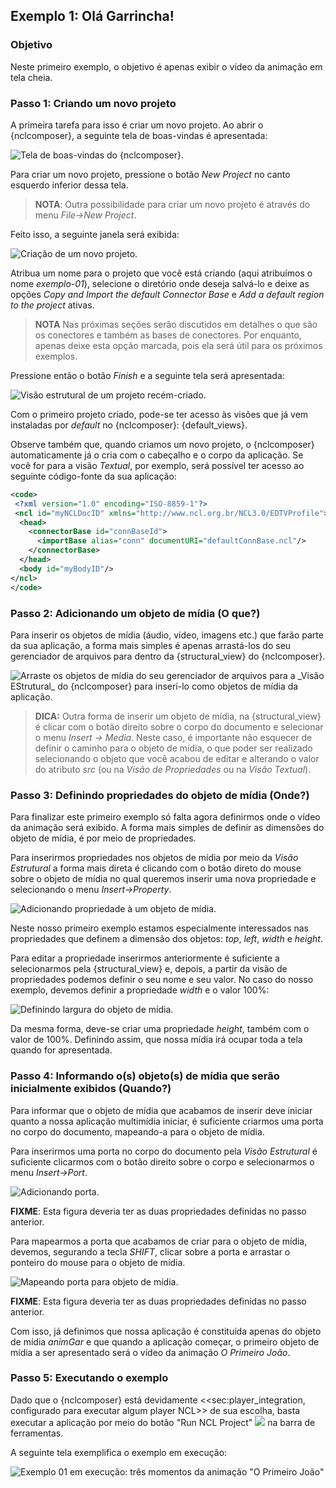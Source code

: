 ## Exemplo 1: Olá Garrincha! ##

### Objetivo ###
Neste primeiro exemplo, o objetivo é apenas exibir o vídeo da animação em tela
cheia.

### Passo 1: Criando um novo projeto ###

A primeira tarefa para isso é criar um novo projeto.
Ao abrir o {nclcomposer}, a seguinte tela de boas-vindas é apresentada:

![](../imgs/nclcomposer-welcomescreen.png "Tela de boas-vindas do {nclcomposer}.")

Para criar um novo projeto, pressione o botão _New Project_ no canto esquerdo
inferior dessa tela.

> **NOTA**: Outra possibilidade para criar um novo projeto é através do menu 
> _File->New Project_.

Feito isso, a seguinte janela será exibida:

![](../imgs/nclcomposer-newproject.png "Criação de um novo projeto.")

Atribua um nome para o projeto que você está criando
(aqui atribuímos o nome _exemplo-01_), selecione o diretório
onde deseja salvá-lo e deixe as opções _Copy and Import the default Connector
Base_ e _Add a default region to the project_ ativas. 

> **NOTA** Nas próximas seções serão discutidos em detalhes o que são os 
> conectores e também as bases de conectores. Por enquanto, apenas deixe esta 
> opção marcada, pois ela será útil para os próximos exemplos.

Pressione então o botão _Finish_ e a seguinte tela será apresentada:

![](../imgs/nclcomposer-body.png "Visão estrutural de um projeto recém-criado.")

Com o primeiro projeto criado, pode-se ter acesso às visões que já vem
instaladas por _default_ no {nclcomposer}: {default_views}.

Observe também que, quando criamos um novo projeto, o {nclcomposer}
automaticamente já o cria com o cabeçalho e o corpo da aplicação. Se você for
para a visão _Textual_, por exemplo, será possível ter acesso ao seguinte
código-fonte da sua aplicação:

```xml
<code>
 <?xml version="1.0" encoding="ISO-8859-1"?>
 <ncl id="myNCLDocID" xmlns="http://www.ncl.org.br/NCL3.0/EDTVProfile">
  <head>
    <connectorBase id="connBaseId">
      <importBase alias="conn" documentURI="defaultConnBase.ncl"/>
    </connectorBase>
  </head>
  <body id="myBodyID"/>
</ncl>
</code>
```

<!--
//.Para saber mais: eXtensible Markup Language
//********************************************
//Alguns pontos que você deve saber sobre XML são:
//
//  * XML significa _EXtensible Markup Language_.
//	* XML é uma linguagem textual para descrição de dados.
//	* XML é uma recomendação W3C.
//
//**Tags, elements, and attributes**
//
//Existem três termos comumente utilizados para descrever partes de um documento
//XML: tags, elementos e atributos. Segue um exemplo que ilustra tais termos:
//
//--------
//<address>
//  <name>
//    <title>Mrs.</title>
//    <first-name>
//      Mary
//    </first-name>
//    <last-name>
//      McGoon
//    </last-name>
//  </name>
//  <street>
//    1401 Main Street
//  </street>
//  <city state="NC">Anytown</city>
//  <postal-code>
//    34829
//  </postal-code>
//</address>
//---------
//
//Uma **tag** é o texto entre os símbolos "<", à esquerda, e ">", à direita. Existem
//tags de início (como <name>) e tags de final (</name).
//
//Um **elemento** é composto por uma tag de início, uma tag de final e tudo entre
//essas. No exemplo acima, o elemento <name> contém três elementos-filhos: <title>,
//<first-name> e <last-name>.
//
//Um atributo é par nome-valor dentro de uma tag de início de um elemento. No
//exemplo acima, state é um atributo do elemento <city> element.
//
//	* Um documento XML é um documento textual composto por um conjunto de
//	* elementos aninhados.
//	* As tags XML não são predefinidas. Cada aplicação XML define as suas
//	  próprias tags.
//	* NCL é um exemplo de aplicação XML que define suas próprias
//		tags (<ncl>, <head>, <body>, <media>, ...).
//
//********************************************
//
//.Para saber mais: Estrutura do documento NCL
//************************************************
//Um documento NCL é um arquivo escrito em XML. Todo documento NCL possui a
//seguinte estrutura:
//
//  * uma seção de prólogo, definindo a codificação do arquivo.
//	* um cabeçalho de arquivo NCL (<ncl>).
//	* uma seção de cabeçalho, onde são definidos os elementos que serão
//	  reutilizados no corpo (<head>).
//	* o corpo do programa, (<body>), onde são definidos os diversos objetos de
//	  mídia (<media) e como eles se relacionam.
//	* pelo menos uma porta que indica onde o programa começa a ser exibido.
//	  (<port>).
//	* a conclusão do documento.
//
//TODO: Figura com o esqueleto de um documento NCL.
//************************************************
//
-->

### Passo 2: Adicionando um objeto de mídia (**O que?**) ###

Para inserir os objetos de mídia (áudio, vídeo, imagens etc.) que farão parte
da sua aplicação, a forma mais simples é apenas arrastá-los do seu gerenciador
de arquivos para dentro da {structural_view} do {nclcomposer}.

![](../imgs/nclcomposer-drag_and_drop_animGar.png "Arraste os objetos de mídia do seu gerenciador de arquivos para a _Visão EStrutural_ do {nclcomposer} para  inserí-lo como objetos de mídia da aplicação.")

> **DICA:** Outra forma de inserir um objeto de mídia, na {structural_view} é
> clicar com o botão direito sobre o corpo do documento e selecionar o menu
> _Insert -> Media_. Neste caso, é importante não esquecer de definir o caminho
> para o objeto de mídia, o que poder ser realizado selecionando o objeto que
> você acabou de editar e alterando o valor do atributo _src_ (ou na _Visão de
> Propriedades_ ou na _Visão Textual_).

<!--
//.Para saber mais: Objetos de Mídia
//************************************************
//TODO
//************************************************
//
-->

### Passo 3: Definindo propriedades do objeto de mídia (**Onde?**) ###

Para finalizar este primeiro exemplo só falta agora definirmos onde o vídeo da
animação será exibido. A forma mais simples de definir as dimensões do objeto de
mídia, é por meio de propriedades.

Para inserirmos propriedades nos objetos de mídia por meio da _Visão Estrutural_
a forma mais direta é clicando com o botão direto do mouse sobre o objeto de
mídia no qual queremos inserir uma nova propriedade e selecionando o menu 
_Insert->Property_.

![](../imgs/nclcomposer-addproperty.png "Adicionando propriedade à um objeto de mídia.")

Neste nosso primeiro exemplo estamos especialmente interessados nas
propriedades que definem a dimensão dos objetos: _top_, _left_, _width_ e
_height_.

Para editar a propriedade inserirmos anteriormente é suficiente a
selecionarmos pela {structural_view} e, depois, a partir da visão de
propriedades podemos definir o seu nome e seu valor. No caso do nosso 
exemplo, devemos definir a propriedade _width_ e o valor 100%:

![](../imgs/nclcomposer-property-width.png "Definindo largura do objeto de mídia.")

Da mesma forma, deve-se  criar uma propriedade _height_, também com o valor 
de 100%. Definindo assim, que nossa mídia irá ocupar toda a tela quando 
for apresentada.

### Passo 4: Informando o(s) objeto(s) de mídia que serão inicialmente exibidos (**Quando?**) ####

Para informar que o objeto de mídia que acabamos de inserir deve iniciar
quanto a nossa aplicação multimídia iniciar, é suficiente criarmos uma porta
no corpo do documento, mapeando-a para o objeto de mídia.

Para inserirmos uma porta no corpo do documento pela _Visão
Estrutural_ é suficiente clicarmos com o botão direito sobre o corpo e
selecionarmos o menu _Insert->Port_.

![](../imgs/nclcomposer-addport.png "Adicionando porta.")

**FIXME**: Esta figura deveria ter as duas propriedades definidas no passo
anterior.

Para mapearmos a porta que acabamos de criar para o objeto de mídia, devemos, 
segurando a tecla _SHIFT_, clicar sobre a porta e arrastar o ponteiro
do mouse para o objeto de mídia.  

![](../imgs/nclcomposer-portcomponent.png "Mapeando porta para objeto de mídia.")

**FIXME**: Esta figura deveria ter as duas propriedades definidas no passo
anterior.

Com isso, já definimos que nossa aplicação é constituída apenas do objeto de
mídia _animGar_ e que quando a aplicação começar, o primeiro objeto de mídia a
ser apresentado será o vídeo da animação _O Primeiro João_. 

### Passo 5: Executando o exemplo ###
Dado que o {nclcomposer} está devidamente <<sec:player_integration, configurado
para executar algum player NCL>> de sua escolha, basta executar a aplicação
por meio do botão "Run NCL Project" ![](../imgs/run-button.png) na barra de
ferramentas.

A seguinte tela exemplifica o exemplo em execução:

![](../imgs/ex01-running.png "Exemplo 01 em execução: três momentos da animação \"O Primeiro João\"")

<!--
//.Para saber mais: Propriedades dos Objetos de Mídia
//***************************************************
//TODO
//***************************************************
-->

